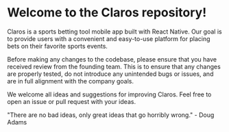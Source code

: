# Welcome to the Claros repository!

Claros is a sports betting tool mobile app built with React Native. Our goal is to provide users with a convenient and easy-to-use platform for placing bets on their favorite sports events.

Before making any changes to the codebase, please ensure that you have received review from the founding team. This is to ensure that any changes are properly tested, do not introduce any unintended bugs or issues, and are in full alignment with the company goals.

We welcome all ideas and suggestions for improving Claros. Feel free to open an issue or pull request with your ideas.

"There are no bad ideas, only great ideas that go horribly wrong." - Doug Adams
